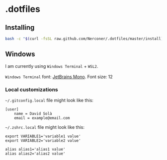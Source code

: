 # .dotfiles

## Installing
```bash
bash -c "$(curl -fsSL raw.github.com/Nerconer/.dotfiles/master/install)"
```

## Windows
I am currently using `Windows Terminal` + `WSL2`.
<br/><br/>
`Windows Terminal` font: [JetBrains Mono](https://www.jetbrains.com/lp/mono/#how-to-install).
Font size: 12

### Local customizations
`~/.gitconfig.local` file might look like this:

    [user]
        name = David Solà
        email = example@email.com

`~/.zshrc.local` file might look like this:

    export VARIABLE1='variable1 value'
    export VARIABLE2='variable2 value'

    alias alias1='alias1 value'
    alias alias2='alias2 value'

